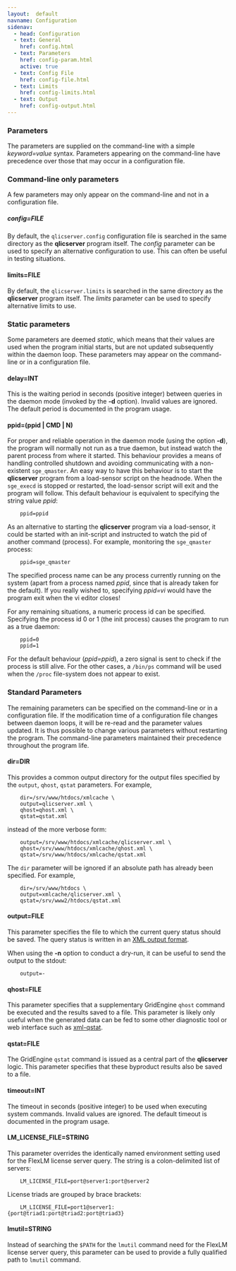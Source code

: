 ```yaml
---
layout:  default
navname: Configuration
sidenav:
  - head: Configuration
  - text: General
    href: config.html
  - text: Parameters
    href: config-param.html
    active: true
  - text: Config File
    href: config-file.html
  - text: Limits
    href: config-limits.html
  - text: Output
    href: config-output.html
---
```


### Parameters

The parameters are supplied on the command-line with a simple
*keyword=value* syntax. Parameters appearing on the command-line have
precedence over those that may occur in a configuration file.

### Command-line only parameters

A few parameters may only appear on the command-line and not in a
configuration file.

##### config=FILE #####

By default, the `qlicserver.config` configuration file is searched in the
same directory as the **qlicserver** program itself. The *config* parameter
can be used to specify an alternative configuration to use. This can often
be useful in testing situations.

#### limits=FILE ####

By default, the `qlicserver.limits` is searched in the same directory as
the **qlicserver** program itself. The *limits* parameter can be used to
specify alternative limits to use.

### Static parameters

Some parameters are deemed *static*, which means that their values are
used when the program initial starts, but are not updated subsequently
within the daemon loop. These parameters may appear on the command-line or
in a configuration file.

#### delay=INT ####

This is the waiting period in seconds (positive integer) between queries in
the daemon mode (invoked by the **-d** option). Invalid values are ignored.
The default period is documented in the program usage.

#### ppid=(ppid | CMD | N) ####

For proper and reliable operation in the daemon mode (using the option
**-d**), the program will normally not run as a true daemon, but instead
watch the parent process from where it started. This behaviour provides a
means of handling controlled shutdown and avoiding communicating with a
non-existent `sge_qmaster`. An easy way to have this behaviour is to start
the **qlicserver** program from a load-sensor script on the headnode. When
the `sge_execd` is stopped or restarted, the load-sensor script will exit
and the program will follow. This default behaviour is equivalent to
specifying the string value *ppid*:

        ppid=ppid

As an alternative to starting the **qlicserver** program via a load-sensor,
it could be started with an init-script and instructed to watch the pid of
another command (process). For example, monitoring the `sge_qmaster`
process:

        ppid=sge_qmaster

The specified process name can be any process currently running on the
system (apart from a process named *ppid*, since that is already taken for
the default). If you really wished to, specifying *ppid=vi* would have the
program exit when the vi editor closes!

For any remaining situations, a numeric process id can be specified.
Specifying the process id 0 or 1 (the init process) causes the program to
run as a true daemon:

        ppid=0
        ppid=1

For the default behaviour (*ppid=ppid*), a zero signal is sent to check if
the process is still alive. For the other cases, a `/bin/ps` command will
be used when the `/proc` file-system does not appear to exist.

### Standard Parameters

The remaining parameters can be specified on the command-line or in a
configuration file. If the modification time of a configuration file changes
between daemon loops, it will be re-read and the parameter values updated.
It is thus possible to change various parameters without restarting the
program. The command-line parameters maintained their precedence throughout
the program life.

#### dir=DIR ####

This provides a common output directory for the output files specified by
the `output`, `qhost`, `qstat` parameters. For example,

        dir=/srv/www/htdocs/xmlcache \
        output=qlicserver.xml \
        qhost=qhost.xml \
        qstat=qstat.xml

instead of the more verbose form:

        output=/srv/www/htdocs/xmlcache/qlicserver.xml \
        qhost=/srv/www/htdocs/xmlcache/qhost.xml \
        qstat=/srv/www/htdocs/xmlcache/qstat.xml

The `dir` parameter will be ignored if an absolute path has already been
specified. For example,

        dir=/srv/www/htdocs \
        output=xmlcache/qlicserver.xml \
        qstat=/srv/www2/htdocs/qstat.xml

#### output=FILE ####

This parameter specifies the file to which the current query status should
be saved. The query status is written in an
[XML output format](config-output.html).

When using the **-n** option to conduct a dry-run, it can be useful to send
the output to the stdout:

        output=-

#### qhost=FILE ####

This parameter specifies that a supplementary GridEngine `qhost` command be
executed and the results saved to a file. This parameter is likely only
useful when the generated data can be fed to some other diagnostic tool or
web interface such as [xml-qstat](http://olesenm.github.com/xml-qstat/).

#### qstat=FILE ####

The GridEngine `qstat` command is issued as a central part of the
**qlicserver** logic.  This parameter specifies that these byproduct results
also be saved to a file.

#### timeout=INT ####

The timeout in seconds (positive integer) to be used when executing system
commands. Invalid values are ignored. The default timeout is documented in
the program usage.

#### LM_LICENSE_FILE=STRING ####

This parameter overrides the identically named environment setting used for
the FlexLM license server query. The string is a colon-delimited list of
servers:

        LM_LICENSE_FILE=port@server1:port@server2

License triads are grouped by brace brackets:

        LM_LICENSE_FILE=port1@server1:{port@triad1:port@triad2:port@triad3}

#### lmutil=STRING ####

Instead of searching the `$PATH` for the `lmutil` command need for the
FlexLM license server query, this parameter can be used to provide a fully
qualified path to `lmutil` command.

